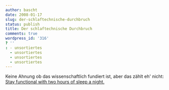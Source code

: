 ```yaml
---
author: bascht
date: 2008-01-17
slug: der-schlaftechnische-durchbruch
status: publish
title: Der schlaftechnische Durchbruch
comments: true
wordpress_id: '316'
? ''
: - unsortiertes
  - unsortiertes
  - unsortiertes
  - unsortiertes
---
```


Keine Ahnung ob das wissenschaftlich fundiert ist, aber das zählt
eh' nicht:
[Stay functional with two hours of sleep a night.](http://lifehacker.com/345828/stay-functional-on-two-hours-of-sleep-a-night)



